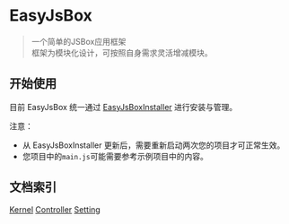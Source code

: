 # EasyJsBox

> 一个简单的JSBox应用框架  
> 框架为模块化设计，可按照自身需求灵活增减模块。

## 开始使用

目前 EasyJsBox 统一通过 [EasyJsBoxInstaller](https://github.com/ipuppet/EasyJsBoxInstaller) 进行安装与管理。

注意：

- 从 EasyJsBoxInstaller 更新后，需要重新启动两次您的项目才可正常生效。
- 您项目中的`main.js`可能需要参考示例项目中的内容。

## 文档索引

[Kernel](./kernel.md)
[Controller](./controller.md)
[Setting](./setting.md)